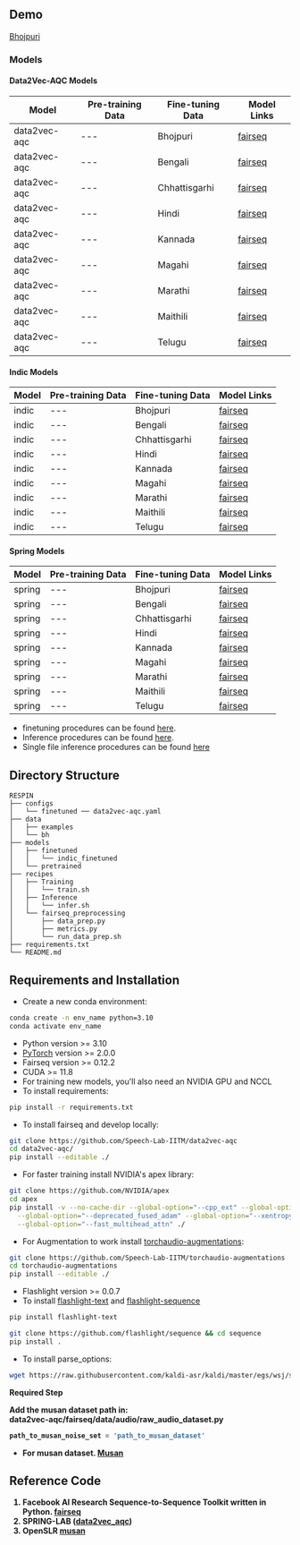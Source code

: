 ## Demo
[Bhojpuri](https://bhashini.gov.in/ulca/search-model/67eb8f9a7d193a1beb4b86c5)


### Models

#### Data2Vec-AQC Models
| Model         | Pre-training Data | Fine-tuning Data | Model Links                                                                 |
|---------------|-------------------|------------------|-----------------------------------------------------------------------------|
| data2vec-aqc  | ---               | Bhojpuri         | [fairseq](https://huggingface.co/SpireLab/RESPIN/resolve/main/finetuned/data2vec-aqc/bh_checkpoint_best.pt) |
| data2vec-aqc  | ---               | Bengali          | [fairseq](https://huggingface.co/SpireLab/RESPIN/resolve/main/finetuned/data2vec-aqc/bn_checkpoint_best.pt) |
| data2vec-aqc  | ---               | Chhattisgarhi    | [fairseq](https://huggingface.co/SpireLab/RESPIN/resolve/main/finetuned/data2vec-aqc/ch_checkpoint_best.pt) |
| data2vec-aqc  | ---               | Hindi            | [fairseq](https://huggingface.co/SpireLab/RESPIN/resolve/main/finetuned/data2vec-aqc/hi_checkpoint_best.pt) |
| data2vec-aqc  | ---               | Kannada          | [fairseq](https://huggingface.co/SpireLab/RESPIN/resolve/main/finetuned/data2vec-aqc/kn_checkpoint_best.pt) |
| data2vec-aqc  | ---               | Magahi           | [fairseq](https://huggingface.co/SpireLab/RESPIN/resolve/main/finetuned/data2vec-aqc/mg_checkpoint_best.pt) |
| data2vec-aqc  | ---               | Marathi          | [fairseq](https://huggingface.co/SpireLab/RESPIN/resolve/main/finetuned/data2vec-aqc/mr_checkpoint_best.pt) |
| data2vec-aqc  | ---               | Maithili         | [fairseq](https://huggingface.co/SpireLab/RESPIN/resolve/main/finetuned/data2vec-aqc/mt_checkpoint_best.pt) |
| data2vec-aqc  | ---               | Telugu           | [fairseq](https://huggingface.co/SpireLab/RESPIN/resolve/main/finetuned/data2vec-aqc/te_checkpoint_best.pt) |

#### Indic Models
| Model         | Pre-training Data | Fine-tuning Data | Model Links                                                                 |
|---------------|-------------------|------------------|-----------------------------------------------------------------------------|
| indic         | ---               | Bhojpuri         | [fairseq](https://huggingface.co/SpireLab/RESPIN/resolve/main/finetuned/indic/bh_checkpoint_best.pt) |
| indic         | ---               | Bengali          | [fairseq](https://huggingface.co/SpireLab/RESPIN/resolve/main/finetuned/indic/bn_checkpoint_best.pt) |
| indic         | ---               | Chhattisgarhi    | [fairseq](https://huggingface.co/SpireLab/RESPIN/resolve/main/finetuned/indic/ch_checkpoint_best.pt) |
| indic         | ---               | Hindi            | [fairseq](https://huggingface.co/SpireLab/RESPIN/resolve/main/finetuned/indic/hi_checkpoint_best.pt) |
| indic         | ---               | Kannada          | [fairseq](https://huggingface.co/SpireLab/RESPIN/resolve/main/finetuned/indic/kn_checkpoint_best.pt) |
| indic         | ---               | Magahi           | [fairseq](https://huggingface.co/SpireLab/RESPIN/resolve/main/finetuned/indic/mg_checkpoint_best.pt) |
| indic         | ---               | Marathi          | [fairseq](https://huggingface.co/SpireLab/RESPIN/resolve/main/finetuned/indic/mr_checkpoint_best.pt) |
| indic         | ---               | Maithili         | [fairseq](https://huggingface.co/SpireLab/RESPIN/resolve/main/finetuned/indic/mt_checkpoint_best.pt) |
| indic         | ---               | Telugu           | [fairseq](https://huggingface.co/SpireLab/RESPIN/resolve/main/finetuned/indic/te_checkpoint_best.pt) |

#### Spring Models
| Model         | Pre-training Data | Fine-tuning Data | Model Links                                                                 |
|---------------|-------------------|------------------|-----------------------------------------------------------------------------|
| spring        | ---               | Bhojpuri         | [fairseq](https://huggingface.co/SpireLab/RESPIN/resolve/main/finetuned/spring/bh_checkpoint_best.pt) |
| spring        | ---               | Bengali          | [fairseq](https://huggingface.co/SpireLab/RESPIN/resolve/main/finetuned/spring/bn_checkpoint_best.pt) |
| spring        | ---               | Chhattisgarhi    | [fairseq](https://huggingface.co/SpireLab/RESPIN/resolve/main/finetuned/spring/ch_checkpoint_best.pt) |
| spring        | ---               | Hindi            | [fairseq](https://huggingface.co/SpireLab/RESPIN/resolve/main/finetuned/spring/hi_checkpoint_best.pt) |
| spring        | ---               | Kannada          | [fairseq](https://huggingface.co/SpireLab/RESPIN/resolve/main/finetuned/spring/kn_checkpoint_best.pt) |
| spring        | ---               | Magahi           | [fairseq](https://huggingface.co/SpireLab/RESPIN/resolve/main/finetuned/spring/mg_checkpoint_best.pt) |
| spring        | ---               | Marathi          | [fairseq](https://huggingface.co/SpireLab/RESPIN/resolve/main/finetuned/spring/mr_checkpoint_best.pt) |
| spring        | ---               | Maithili         | [fairseq](https://huggingface.co/SpireLab/RESPIN/resolve/main/finetuned/spring/mt_checkpoint_best.pt) |
| spring        | ---               | Telugu           | [fairseq](https://huggingface.co/SpireLab/RESPIN/resolve/main/finetuned/spring/te_checkpoint_best.pt) |



* finetuning procedures can be found [here](https://github.com/labspire/respin_baselines/tree/main/fairseq/recipes/Training).
* Inference procedures can be found [here](https://github.com/labspire/respin_baselines/tree/main/fairseq/recipes/Inference).
* Single file inference procedures can be found [here](https://github.com/labspire/respin_baselines/tree/main/fairseq/recipes/Single_File_Infer)

## Directory Structure
```
RESPIN
├── configs
│   └── finetuned ── data2vec-aqc.yaml
├── data
│   ├── examples
│   └── bh
├── models
│   ├── finetuned
│   │   └── indic_finetuned
│   └── pretrained
├── recipes
│   ├── Training
│   │   └── train.sh
│   ├── Inference
│   │   └── infer.sh
│   └── fairseq_preprocessing
│       ├── data_prep.py
│       ├── metrics.py
│       └── run_data_prep.sh
├── requirements.txt
└── README.md
```

## Requirements and Installation
* Create a new conda environment:
```bash
conda create -n env_name python=3.10
conda activate env_name
```
* Python version >= 3.10
* [PyTorch](https://pytorch.org/) version >= 2.0.0
* Fairseq version >= 0.12.2
* CUDA >= 11.8
* For training new models, you'll also need an NVIDIA GPU and NCCL
* To install requirements:

```bash
pip install -r requirements.txt
```
* To install fairseq and develop locally:

``` bash
git clone https://github.com/Speech-Lab-IITM/data2vec-aqc
cd data2vec-aqc/
pip install --editable ./
```
* For faster training install NVIDIA's apex library:
```bash
git clone https://github.com/NVIDIA/apex
cd apex
pip install -v --no-cache-dir --global-option="--cpp_ext" --global-option="--cuda_ext" \
  --global-option="--deprecated_fused_adam" --global-option="--xentropy" \
  --global-option="--fast_multihead_attn" ./
```
* For Augmentation to work install [torchaudio-augmentations](https://github.com/Speech-Lab-IITM/torchaudio-augmentations):
```bash
git clone https://github.com/Speech-Lab-IITM/torchaudio-augmentations
cd torchaudio-augmentations
pip install --editable ./ 
```

* Flashlight version >= 0.0.7
* To install [flashlight-text](https://github.com/flashlight/text) and [flashlight-sequence](https://github.com/flashlight/sequence)
```bash
pip install flashlight-text

git clone https://github.com/flashlight/sequence && cd sequence
pip install .
```
* To install parse_options:
```bash
wget https://raw.githubusercontent.com/kaldi-asr/kaldi/master/egs/wsj/s5/utils/parse_options.sh && sudo mv parse_options.sh /usr/local/bin/

```
<b>Required Step

Add the musan dataset path in: <br>
data2vec-aqc/fairseq/data/audio/raw_audio_dataset.py <br>
```python
path_to_musan_noise_set = 'path_to_musan_dataset'
```

* For musan dataset.
[Musan](https://www.openslr.org/resources/17/musan.tar.gz)


## Reference Code
1. Facebook AI Research Sequence-to-Sequence Toolkit written in Python. [fairseq](https://github.com/facebookresearch/fairseq)
2. SPRING-LAB ([data2vec_aqc](https://asr.iitm.ac.in/models))
3. OpenSLR [musan](https://www.openslr.org/17/)



